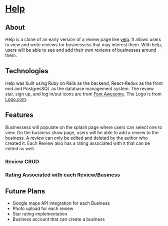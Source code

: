 # [Help](https://help-j278.onrender.com)

## About

Help is a clone of an early version of a review page like [yelp](https://www.yelp.com/). It allows users to view and write reviews for businessess that may interest them. With help, users will be able to see and add their own reviews of businesses around them.

## Technologies

Help was built using Ruby on Rails as the backend, React-Redux as the front end and PostgresSQL as the database management system. The review star, sign up, and log in/out icons are from [Font Awesome](https://fontawesome.com). The Logo is from [Logo.com](https://logo.com/).

## Features

Businessess will populate on the splash page where users can select one to view. On the business show page, users will be able to add a review to the business. A review can only be edited and deleted by the author who created it. Each Review also has a rating associated with it that can be edited as well. 

### Review CRUD

### Rating Associated with each Review/Business

## Future Plans
 - Google maps API integration for each Business
 - Photo upload for each review
 - Star rating implementation
 - Business account that can create a business